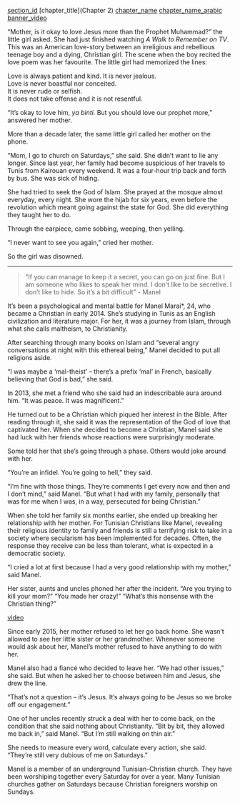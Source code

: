 [section_id](manel)
[chapter_title](Chapter 2)
[chapter_name](Manel)
[chapter_name_arabic](منال)
[banner_video](content/03_Manel/video/Manel_CapHeader1.mp4)

“Mother, is it okay to love Jesus more than the Prophet Muhammad?” the little girl asked. She had just finished watching _A Walk to Remember on TV_. This was an American love-story between an irreligious and rebellious teenage boy and a dying, Christian girl. The scene when the boy recited the love poem was her favourite. The little girl had memorized the lines:

<div class="align-center italics">Love is always patient and kind. It is never jealous.</div>
<div class="align-center italics">Love is never boastful nor conceited.</div>
<div class="align-center italics">It is never rude or selfish.</div>
<div class="align-center italics">It does not take offense and it is not resentful.</div>

“It’s okay to love him, _ya binti._ But you should love our prophet more,” answered her mother.

More than a decade later, the same little girl called her mother on the phone. 

“Mom, I go to church on Saturdays,” she said. She didn’t want to lie any longer. Since last year, her family had become suspicious of her travels to Tunis from Kairouan every weekend. It was a four-hour trip back and forth by bus. She was sick of hiding.

She had tried to seek the God of Islam. She prayed at the mosque almost everyday, every night. She wore the hijab for six years, even before the revolution which meant going against the state for God. She did everything they taught her to do. 

Through the earpiece, came sobbing, weeping, then yelling.

“I never want to see you again,” cried her mother. 

So the girl was disowned. 

---

> "If you can manage to keep it a secret, you can go on just fine. But I am someone who likes to speak her mind. I don’t like to be secretive. I don’t like to hide. So it’s a bit difficult" - Manel

It’s been a psychological and mental battle for Manel Marai*, 24, who became a Christian in early 2014. She’s studying in Tunis as an English civilization and literature major. For her, it was a journey from Islam, through what she calls maltheism, to Christianity. 

After searching through many books on Islam and “several angry conversations at night with this ethereal being,” Manel decided to put all religions aside.

“I was maybe a ‘mal-theist’ – there’s a prefix ‘mal’ in French, basically believing that God is bad,” she said. 

In 2013, she met a friend who she said had an indescribable aura around him. “It was peace. It was magnificent.” 

He turned out to be a Christian which piqued her interest in the Bible. After reading through it, she said it was the representation of the God of love that captivated her. When she decided to become a Christian, Manel said she had luck with her friends whose reactions were surprisingly moderate. 

Some told her that she’s going through a phase. Others would joke around with her. 

“You’re an infidel. You’re going to hell,” they said.

“I’m fine with those things. They’re comments I get every now and then and I don’t mind,” said Manel. “But what I had with my family, personally that was for me when I was, in a way, persecuted for being Christian.” 

When she told her family six months earlier, she ended up breaking her relationship with her mother. For Tunisian Christians like Manel, revealing their religious identity to family and friends is still a terrifying risk to take in a society where secularism has been implemented for decades. Often, the response they receive can be less than tolerant, what is expected in a democratic society.

“I cried a lot at first because I had a very good relationship with my mother,” said Manel. 

Her sister, aunts and uncles phoned her after the incident. “Are you trying to kill your mom?” “You made her crazy!” “What’s this nonsense with the Christian thing?” 

[video](content/03_Manel/video/Manel_video1.mp4 " ")

Since early 2015, her mother refused to let her go back home. She wasn’t allowed to see her little sister or her grandmother. Whenever someone would ask about her, Manel’s mother refused to have anything to do with her. 

Manel also had a fiancé who decided to leave her. “We had other issues,” she said. But when he asked her to choose between him and Jesus, she drew the line. 

“That’s not a question – it’s Jesus. It’s always going to be Jesus so we broke off our engagement.” 

One of her uncles recently struck a deal with her to come back, on the condition that she said nothing about Christianity. “Bit by bit, they allowed me back in,” said Manel. “But I’m still walking on thin air.” 

She needs to measure every word, calculate every action, she said.  “They’re still very dubious of me on Saturdays.” 

Manel is a member of an underground Tunisian-Christian church. They have been worshiping together every Saturday for over a year. Many Tunisian churches gather on Saturdays because Christian foreigners worship on Sundays.


